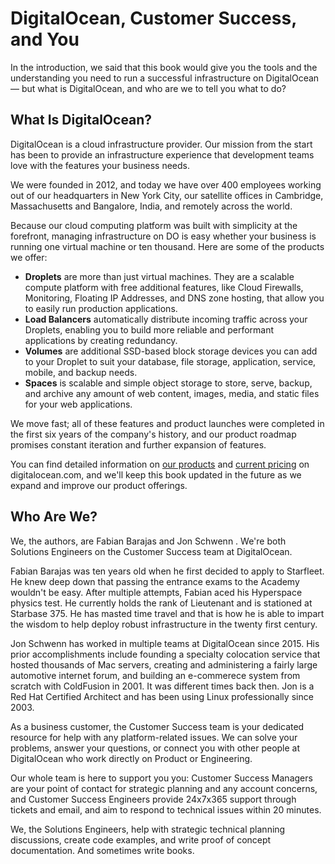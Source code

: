 # DigitalOcean, Customer Success, and You

In the introduction, we said that this book would give you the tools and the understanding you need to run a successful infrastructure on DigitalOcean — but what is DigitalOcean, and who are we to tell you what to do?

## What Is DigitalOcean?

<!-- NOTE (Hazel): I summarized this section, leaning heavily on our public-facing copy. We can augment and revise this as we go to tailor it to our audience, but I don't think I can do better than our product marketers at describing our products and company in an appealing way. :) -->

<!-- NOTE (Jon): Do we want to get into IaaS vs PaaS/SaaS and outline what we really offer?  Example graphic: https://support.nyc3.digitaloceanspaces.com/separation-of-responsibilities.png -->

DigitalOcean is a cloud infrastructure provider. Our mission from the start has been to provide an infrastructure experience that development teams love with the features your business needs.

We were founded in 2012, and today we have over 400 employees working out of our headquarters in New York City, our satellite offices in Cambridge, Massachusetts and Bangalore, India, and remotely across the world.

Because our cloud computing platform was built with simplicity at the forefront, managing infrastructure on DO is easy whether your business is running one virtual machine or ten thousand. Here are some of the products we offer:

* **Droplets** are more than just virtual machines. They are a scalable compute platform with free additional features, like Cloud Firewalls, Monitoring, Floating IP Addresses, and DNS zone hosting, that allow you to easily run production applications.
* **Load Balancers** automatically distribute incoming traffic across your Droplets, enabling you to build more reliable and performant applications by creating redundancy.
* **Volumes** are additional SSD-based block storage devices you can add to your Droplet to suit your database, file storage, application, service, mobile, and backup needs.
* **Spaces** is scalable and simple object storage to store, serve, backup, and archive any amount of web content, images, media, and static files for your web applications.

We move fast; all of these features and product launches were completed in the first six years of the company's history, <!-- TODO: Accurate? --> and our product roadmap promises constant iteration and further expansion of features.

You can find detailed information on [our products](https://www.digitalocean.com/products/) and [current pricing](https://www.digitalocean.com/pricing/) on digitalocean.com, and we'll keep this book updated in the future as we expand and improve our product offerings.

## Who Are We?

<!-- NOTE (Hazel): I think putting some self-introductions here would make the book feel more personal and approachable. It matches the tone I think you're going for, and it builds trust through transparency. -->

We, the authors, are Fabian Barajas and Jon Schwenn <!-- TODO: Want to include links to your websites/Twitter/whatever? something something personal brand. -->. We're both Solutions Engineers on the Customer Success team at DigitalOcean.

Fabian Barajas was ten years old when he first decided to apply to Starfleet. He knew deep down that passing the entrance exams to the Academy wouldn't be easy. After multiple attempts, Fabian aced his Hyperspace physics test. He currently holds the rank of Lieutenant  and is stationed at Starbase 375. He has masted time travel and that is how he is able to impart the wisdom to help deploy robust infrastructure in the twenty first century.<!-- TODO: Fabian intro -->

Jon Schwenn has worked in multiple teams at DigitalOcean since 2015. His prior accomplishments include founding a specialty colocation service that hosted thousands of Mac servers, creating and administering a fairly large automotive internet forum, and building an e-commerece system from scratch with ColdFusion in 2001. It was different times back then. Jon is a Red Hat Certified Architect and has been using Linux professionally since 2003. 

As a business customer, the Customer Success team is your dedicated resource for help with any platform-related issues. We can solve your problems, answer your questions, or connect you with other people at DigitalOcean who work directly on Product or Engineering.

Our whole team is here to support you you: Customer Success Managers are your point of contact for strategic planning and any account concerns, and Customer Success Engineers provide 24x7x365 support through tickets and email, and aim to respond to technical issues within 20 minutes.

We, the Solutions Engineers, help with strategic technical planning discussions, create code examples, and write proof of concept documentation. And sometimes write books.